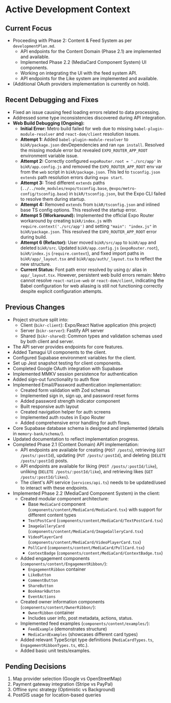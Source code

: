 # Active Development Context

## Current Focus
- Proceeding with Phase 2: Content & Feed System as per `developmentPlan.md`.
  - API endpoints for the Content Domain (Phase 2.1) are implemented and available.
  - Implemented Phase 2.2 (MediaCard Component System) UI components.
  - Working on integrating the UI with the feed system API.
  - API endpoints for the Like system are implemented and available.
- (Additional OAuth providers implementation is currently on hold).

## Recent Debugging and Fixes
- Fixed an issue causing feed loading errors related to data processing.
- Addressed some type inconsistencies discovered during API integration.
- **Web Build Debugging (Ongoing):**
  - **Initial Error:** Metro build failed for web due to missing `babel-plugin-module-resolver` and `react-dom/client` resolution issues.
  - **Attempt 1:** Added `babel-plugin-module-resolver` to `bikR/package.json` devDependencies and ran `npm install`. Resolved the missing module error but revealed `EXPO_ROUTER_APP_ROOT` environment variable issue.
  - **Attempt 2:** Correctly configured `expoRouter.root = './src/app'` in `bikR/app.config.js` and removed the `EXPO_ROUTER_APP_ROOT` env var from the `web` script in `bikR/package.json`. This led to `tsconfig.json` `extends` path resolution errors during `expo start`.
  - **Attempt 3:** Tried different `extends` paths (`../../node_modules/expo/tsconfig.base`, `@expo/metro-config/tsconfig.base`) in `bikR/tsconfig.json`, but the Expo CLI failed to resolve them during startup.
  - **Attempt 4:** Removed `extends` from `bikR/tsconfig.json` and inlined base TS config options. This resolved the startup error.
  - **Attempt 5 (Workaround):** Implemented the official Expo Router workaround by creating `bikR/index.js` with `require.context('./src/app')` and setting `"main": "index.js"` in `bikR/package.json`. This resolved the `EXPO_ROUTER_APP_ROOT` error during build.
  - **Attempt 6 (Refactor):** User moved `bikR/src/app` to `bikR/app` and deleted `bikR/src`. Updated `bikR/app.config.js` (`expoRouter.root`), `bikR/index.js` (`require.context`), and fixed import paths in `bikR/app/_layout.tsx` and `bikR/app/auth/_layout.tsx` to reflect the new structure.
  - **Current Status:** Font path error resolved by using `@/` alias in `app/_layout.tsx`. However, persistent web build errors remain: Metro cannot resolve `react-native-web` or `react-dom/client`, indicating the Babel configuration for web aliasing is still not functioning correctly despite explicit configuration attempts.

## Previous Changes
- Project structure split into:
  - Client (`bikr-client`): Expo/React Native application (this project)
  - Server (`bikr-server`): Fastify API server
  - Shared (`bikr-shared`): Common types and validation schemas used by both client and server.
- The API server provides endpoints for core features.
- Added Tamagui UI components to the client.
- Configured Supabase environment variables for the client.
- Set up Jest snapshot testing for client components.
- Completed Google OAuth integration with Supabase
- Implemented MMKV session persistence for authentication
- Added sign-out functionality to auth flow
- Implemented Email/Password authentication implementation:
  - Created form validation with Zod schemas
  - Implemented sign in, sign up, and password reset forms
  - Added password strength indicator component
  - Built responsive auth layout
  - Created navigation helper for auth screens
  - Implemented auth routes in Expo Router
  - Added comprehensive error handling for auth flows.
- Core Supabase database schema is designed and implemented (details in `memory-bank/schema/`).
- Updated documentation to reflect implementation progress.
- Completed Phase 2.1 (Content Domain) API implementation:
  - API endpoints are available for creating (`POST /posts`), retrieving (`GET /posts/:postId`), updating (`PUT /posts/:postId`), and deleting (`DELETE /posts/:postId`) posts.
  - API endpoints are available for liking (`POST /posts/:postId/like`), unliking (`DELETE /posts/:postId/like`), and retrieving likes (`GET /posts/:postId/likes`).
  - The client's API service (`services/api.ts`) needs to be updated/used to interact with these endpoints.
- Implemented Phase 2.2 (MediaCard Component System) in the client:
  - Created modular component architecture:
    - Base `MediaCard` component (`components/content/MediaCard/MediaCard.tsx`) with support for different content types
    - `TextPostCard` (`components/content/MediaCard/TextPostCard.tsx`)
    - `ImageGalleryCard` (`components/content/MediaCard/ImageGalleryCard.tsx`)
    - `VideoPlayerCard` (`components/content/MediaCard/VideoPlayerCard.tsx`)
    - `PollCard` (`components/content/MediaCard/PollCard.tsx`)
    - `ContextBadge` (`components/content/MediaCard/ContextBadge.tsx`)
  - Added engagement components (`components/content/EngagementRibbon/`):
    - `EngagementRibbon` container
    - `LikeButton`
    - `CommentButton`
    - `ShareButton`
    - `BookmarkButton`
    - `EventActions`
  - Created owner information components (`components/content/OwnerRibbon/`):
    - `OwnerRibbon` container
    - Includes user info, post metadata, actions, status.
  - Implemented feed examples (`components/content/examples/`):
    - `FeedExample` (demonstrates structure)
    - `MediaCardExamples` (showcases different card types)
  - Added relevant TypeScript type definitions (`MediaCardTypes.ts`, `EngagementRibbonTypes.ts`, etc.).
  - Added basic unit tests/examples.

## Pending Decisions
1. Map provider selection (Google vs OpenStreetMap)
2. Payment gateway integration (Stripe vs PayPal)
3. Offline sync strategy (Optimistic vs Background)
4. PostGIS usage for location-based queries
